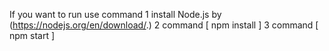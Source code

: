 If you want to run use command 
1 install Node.js by (https://nodejs.org/en/download/.) 
2 command [ npm install ] 
3 command [ npm start ]
